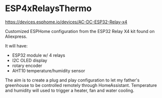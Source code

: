 # ESP4xRelaysThermo

https://devices.esphome.io/devices/AC-DC-ESP32-Relay-x4

Customized ESPHome configuration from the ESP32 Relay X4 kit found on Aliexpress.

It will have:
- ESP32 module w/ 4 relays
- I2C OLED display
- rotary encoder
- AHT10 temperature/humidity sensor

The aim is to create a plug and play configuration to let my father's greenhouse to be controlled remotely through HomeAssistant.
Temperature and humidity will used to trigger a heater, fan and water cooling.
